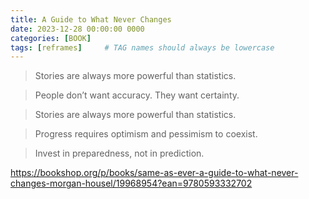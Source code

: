 ```yaml
---
title: A Guide to What Never Changes
date: 2023-12-28 00:00:00 0000
categories: [BOOK]
tags: [reframes]     # TAG names should always be lowercase
---
```



> Stories are always more powerful than statistics.

> People don’t want accuracy. They want certainty.

> Stories are always more powerful than statistics.

> Progress requires optimism and pessimism to coexist.

> Invest in preparedness, not in prediction.


https://bookshop.org/p/books/same-as-ever-a-guide-to-what-never-changes-morgan-housel/19968954?ean=9780593332702
